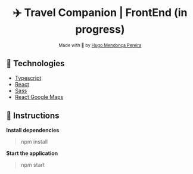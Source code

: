 <h1 align="center">✈️ Travel Companion | FrontEnd (in progress) </h1>

<div align="center">
  <sub> Made with 💖 by
    <a href="https://github.com/hugompereira2">Hugo Mendonça Pereira</a>
  </sub>
</div>

## 🚀 Technologies

* [Typescript](https://www.typescriptlang.org/)      
* [React](https://reactjs.org/)      
* [Sass](https://sass-lang.com/)
* [React Google Maps](https://react-google-maps-api-docs.netlify.app/)

## :checkered_flag: Instructions

**Install dependencies**

> npm install

**Start the application**

> npm start

